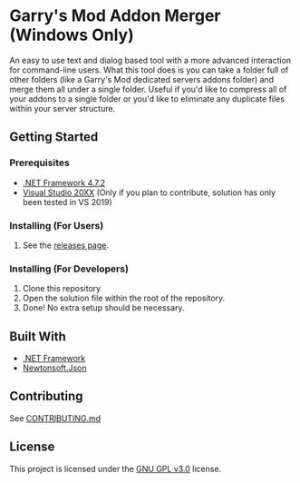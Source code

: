 # Garry's Mod Addon Merger (Windows Only)
An easy to use text and dialog based tool with a more advanced interaction for command-line users. What this tool does is you can take a folder full of other folders (like a Garry's Mod dedicated servers addons folder) and merge them all under a single folder. Useful if you'd like to compress all of your addons to a single folder or you'd like to eliminate any duplicate files within your server structure.

## Getting Started
### Prerequisites
* [.NET Framework 4.7.2](https://dotnet.microsoft.com/download/dotnet-framework/net472)
* [Visual Studio 20XX](https://visualstudio.microsoft.com/vs/) (Only if you plan to contribute, solution has only been tested in VS 2019)
### Installing (For Users)
1. See the [releases page](https://github.com/tamewater/Public_GMOD_Addon-Merger/releases).
### Installing (For Developers)
1. Clone this repository
2. Open the solution file within the root of the repository.
3. Done! No extra setup should be necessary.

## Built With
* [.NET Framework](https://dotnet.microsoft.com/download/dotnet-framework/net472)
* [Newtonsoft.Json](https://www.newtonsoft.com/json)

## Contributing
See [CONTRIBUTING.md](CONTRIBUTING.md)

## License
This project is licensed under the [GNU GPL v3.0](https://choosealicense.com/licenses/gpl-3.0/) license.
